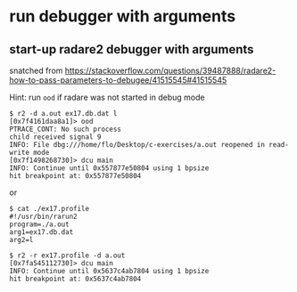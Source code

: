 # run debugger with arguments

## start-up radare2 debugger with arguments

snatched from <https://stackoverflow.com/questions/39487888/radare2-how-to-pass-parameters-to-debugee/41515545#41515545>

Hint: run `ood` if radare was not started in debug mode

```text
$ r2 -d a.out ex17.db.dat l
[0x7f4161daa8a1]> ood
PTRACE_CONT: No such process
child received signal 9
INFO: File dbg:///home/flo/Desktop/c-exercises/a.out reopened in read-write mode
[0x7f1498268730]> dcu main
INFO: Continue until 0x557877e50804 using 1 bpsize
hit breakpoint at: 0x557877e50804
```

or

```text
$ cat ./ex17.profile
#!/usr/bin/rarun2
program=./a.out
arg1=ex17.db.dat
arg2=l

$ r2 -r ex17.profile -d a.out
[0x7fa545112730]> dcu main
INFO: Continue until 0x5637c4ab7804 using 1 bpsize
hit breakpoint at: 0x5637c4ab7804
```

